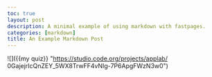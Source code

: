```yaml
---
toc: true
layout: post
description: A minimal example of using markdown with fastpages.
categories: [markdown]
title: An Example Markdown Post
---
```


![]({{my quiz}} "https://studio.code.org/projects/applab/
0GajejrIcQnZEY_5WX8TrwFF4vNIg-7P6ApgFWzN3w0")